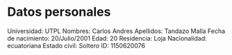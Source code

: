 # Datos personales
Universidad: UTPL
Nombres: Carlos Andres
Apellidos: Tandazo Malla
Fecha de nacimiento: 20/Julio/2001
Edad: 20
Residencia: Loja
Nacionalidad: ecuatoriana
Estado civil: Soltero
ID: 1150620076
